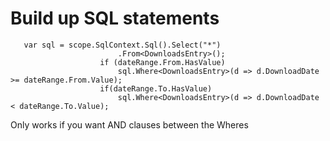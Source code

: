 # Build up SQL statements

```text
   var sql = scope.SqlContext.Sql().Select("*")
                        .From<DownloadsEntry>();
                    if (dateRange.From.HasValue)
                        sql.Where<DownloadsEntry>(d => d.DownloadDate >= dateRange.From.Value);
                    if(dateRange.To.HasValue)
                        sql.Where<DownloadsEntry>(d => d.DownloadDate < dateRange.To.Value);

```

Only works if you want AND clauses between the Wheres

